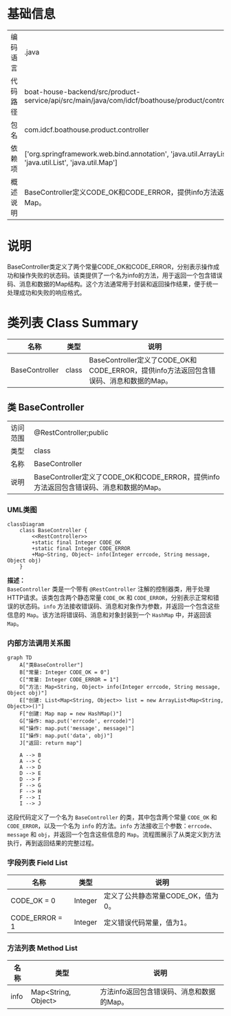 # 基础信息

|      |      |
|------|------|
| 编码语言 | .java |
| 代码路径 | boat-house-backend/src/product-service/api/src/main/java/com/idcf/boathouse/product/controller/BaseController.java |
| 包名 | com.idcf.boathouse.product.controller |
| 依赖项 | ['org.springframework.web.bind.annotation', 'java.util.ArrayList', 'java.util.HashMap', 'java.util.List', 'java.util.Map'] |
| 概述说明 | BaseController定义CODE_OK和CODE_ERROR，提供info方法返回错误码、消息和数据的Map。 |

# 说明

BaseController类定义了两个常量CODE_OK和CODE_ERROR，分别表示操作成功和操作失败的状态码。该类提供了一个名为info的方法，用于返回一个包含错误码、消息和数据的Map结构。这个方法通常用于封装和返回操作结果，便于统一处理成功和失败的响应格式。

# 类列表 Class Summary

| 名称   | 类型  | 说明 |
|-------|------|-------------|
| BaseController | class | BaseController定义了CODE_OK和CODE_ERROR，提供info方法返回包含错误码、消息和数据的Map。 |



## 类 BaseController

|      |      |
|------|------|
| 访问范围 | @RestController;public |
| 类型 | class |
| 名称 | BaseController |
| 说明 | BaseController定义了CODE_OK和CODE_ERROR，提供info方法返回包含错误码、消息和数据的Map。 |


### UML类图

```mermaid
classDiagram
    class BaseController {
        <<RestController>>
        +static final Integer CODE_OK
        +static final Integer CODE_ERROR
        +Map~String, Object~ info(Integer errcode, String message, Object obj)
    }
```

**描述：**  
`BaseController` 类是一个带有 `@RestController` 注解的控制器类，用于处理HTTP请求。该类包含两个静态常量 `CODE_OK` 和 `CODE_ERROR`，分别表示正常和错误的状态码。`info` 方法接收错误码、消息和对象作为参数，并返回一个包含这些信息的 `Map`。该方法将错误码、消息和对象封装到一个 `HashMap` 中，并返回该 `Map`。


### 内部方法调用关系图

```mermaid
graph TD
    A["类BaseController"]
    B["常量: Integer CODE_OK = 0"]
    C["常量: Integer CODE_ERROR = 1"]
    D["方法: Map<String, Object> info(Integer errcode, String message, Object obj)"]
    E["创建: List<Map<String, Object>> list = new ArrayList<Map<String, Object>>()"]
    F["创建: Map map = new HashMap()"]
    G["操作: map.put('errcode', errcode)"]
    H["操作: map.put('message', message)"]
    I["操作: map.put('data', obj)"]
    J["返回: return map"]

    A --> B
    A --> C
    A --> D
    D --> E
    D --> F
    F --> G
    F --> H
    F --> I
    I --> J
```

这段代码定义了一个名为 `BaseController` 的类，其中包含两个常量 `CODE_OK` 和 `CODE_ERROR`，以及一个名为 `info` 的方法。`info` 方法接收三个参数：`errcode`、`message` 和 `obj`，并返回一个包含这些信息的 `Map`。流程图展示了从类定义到方法执行，再到返回结果的完整过程。

### 字段列表 Field List

| 名称  | 类型  | 说明 |
|-------|-------|------|
| CODE_OK = 0 | Integer | 定义了公共静态常量CODE_OK，值为0。 |
| CODE_ERROR = 1 | Integer | 定义错误代码常量，值为1。 |

### 方法列表 Method List

| 名称  | 类型  | 说明 |
|-------|-------|------|
| info | Map<String, Object> | 方法info返回包含错误码、消息和数据的Map。 |




